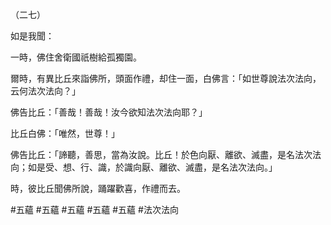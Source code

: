 （二七）

如是我聞：

一時，佛住舍衛國祇樹給孤獨園。

爾時，有異比丘來詣佛所，頭面作禮，却住一面，白佛言：「如世尊說法次法向，云何法次法向？」

佛告比丘：「善哉！善哉！汝今欲知法次法向耶？」

比丘白佛：「唯然，世尊！」

佛告比丘：「諦聽，善思，當為汝說。比丘！於色向厭、離欲、滅盡，是名法次法向；如是受、想、行、識，於識向厭、離欲、滅盡，是名法次法向。」

時，彼比丘聞佛所說，踊躍歡喜，作禮而去。



#五蘊
#五蘊
#五蘊
#五蘊
#五蘊
#法次法向
